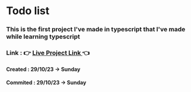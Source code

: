 # Todo list

### This is the first project I've made in typescript that I've made while learning typescript

### Link : 👉 **[ Live Project Link ](https://todo-list-typescript-pranav.netlify.app/)**👈</a>

#### Created : 29/10/23 -> Sunday

#### Commited : 29/10/23 -> Sunday
